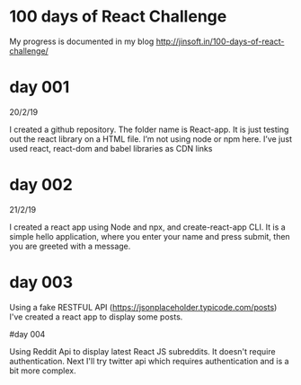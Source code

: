 # 100 days of React Challenge

My progress is documented in my blog http://jinsoft.in/100-days-of-react-challenge/

# day 001
20/2/19

I created a github repository. The folder name is React-app. It is just testing out the react library on a HTML file. I’m not using node or npm here. I’ve just used react, react-dom and babel libraries as CDN links

# day 002
21/2/19

I created a react app using Node and npx, and create-react-app CLI. It is a simple hello application, where you enter your name and press submit, then you are greeted with a message.

# day 003

Using a fake RESTFUL API (https://jsonplaceholder.typicode.com/posts) I've created a react app to display some posts.

#day 004

Using Reddit Api to display latest React JS subreddits. It doesn't require authentication. Next I'll try twitter api which requires authentication and is a bit more complex.